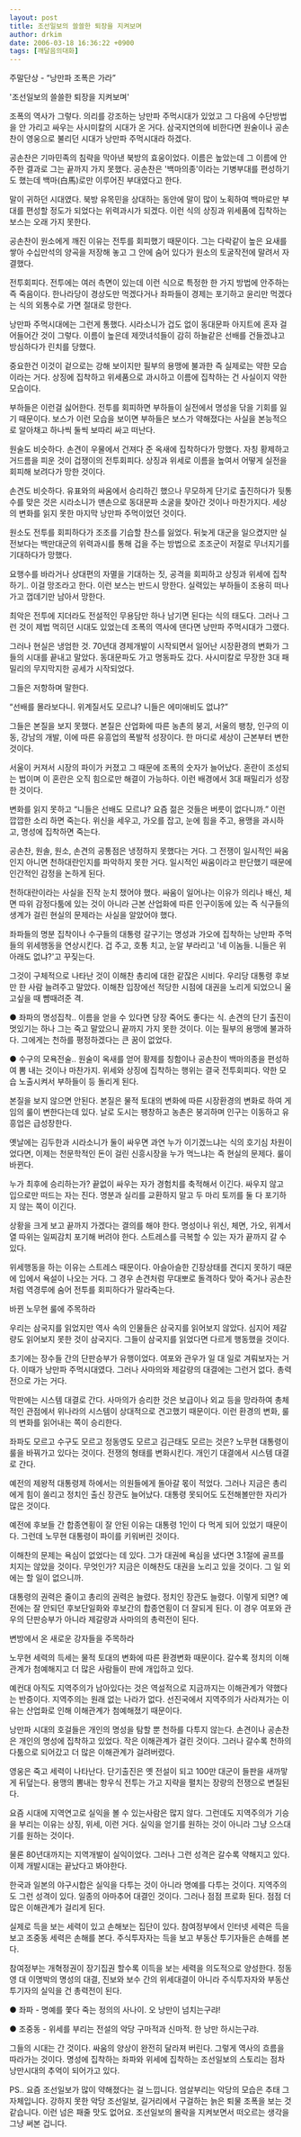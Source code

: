 ```yaml
---
layout: post
title: 조선일보의 쓸쓸한 퇴장을 지켜보며
author: drkim
date: 2006-03-18 16:36:22 +0900
tags: [깨달음의대화]
---
```

주말단상 - “낭만파 조폭은 가라”
  
'조선일보의 쓸쓸한 퇴장을 지켜보며'
  

  
조폭의 역사가 그렇다. 의리를 강조하는 낭만파 주먹시대가 있었고 그 다음에 수단방법을 안 가리고 싸우는 사시미칼의 시대가 온 거다. 삼국지연의에 비한다면 원술이나 공손찬이 영웅으로 불리던 시대가 낭만파 주먹시대라 하겠다. 
  

  
공손찬은 기마민족의 침략을 막아낸 북방의 효웅이었다. 이름은 높았는데 그 이름에 안주한 결과로 그는 끝까지 가지 못했다. 공손찬은 '백마의종'이라는 기병부대를 편성하기도 했는데 백마(白馬)로만 이루어진 부대였다고 한다. 
  

  
말이 귀하던 시대였다. 북방 유목민을 상대하는 동안에 말이 많이 노획하여 백마로만 부대를 편성할 정도가 되었다는 위력과시가 되겠다. 이런 식의 상징과 위세품에 집착하는 보스는 오래 가지 못한다. 
  

  
공손찬이 원소에게 깨진 이유는 전투를 회피했기 때문이다. 그는 다락같이 높은 요새를 쌓아 수십만석의 양곡을 저장해 놓고 그 안에 숨어 있다가 원소의 토굴작전에 말려서 자결했다. 
  

  
전투회피다. 전투에는 여러 측면이 있는데 이런 식으로 특정한 한 가지 방법에 안주하는 즉 죽음이다. 한나라당이 경상도만 먹겠다거나 좌파들이 경제는 포기하고 윤리만 먹겠다는 식의 외통수로 가면 절대로 망한다. 
  

  
낭만파 주먹시대에는 그런게 통했다. 시라소니가 겁도 없이 동대문파 아지트에 혼자 걸어들어간 것이 그렇다. 이름이 높은데 제깟녀석들이 감히 하늘같은 선배를 건들겠냐고 방심하다가 린치를 당했다. 
  

  
중요한건 이것이 겉으로는 강해 보이지만 필부의 용맹에 불과한 즉 실제로는 약한 모습이라는 거다. 상징에 집착하고 위세품으로 과시하고 이름에 집착하는 건 사실이지 약한 모습이다. 
  

  
부하들은 이런걸 싫어한다. 전투를 회피하면 부하들이 실전에서 명성을 닦을 기회를 잃기 때문이다. 보스가 이런 모습을 보이면 부하들은 보스가 약해졌다는 사실을 본능적으로 알아채고 하나씩 둘씩 보따리 싸고 떠난다. 
  

  
원술도 비슷하다. 손견이 우물에서 건져다 준 옥새에 집착하다가 망했다. 자칭 황제하고 거드름을 피운 것이 겁쟁이의 전투회피다. 상징과 위세로 이름을 높여서 어떻게 실전을 회피해 보려다가 망한 것이다. 
  

  
손견도 비슷하다. 유표와의 싸움에서 승리하긴 했으나 무모하게 단기로 출진하다가 뒷통수를 맞은 것은 시라소니가 맨손으로 동대문파 소굴을 찾아간 것이나 마찬가지다. 세상의 변화를 읽지 못한 마지막 낭만파 주먹이었던 것이다. 
  

  
원소도 전투를 회피하다가 조조를 기습할 찬스를 잃었다. 뒤늦게 대군을 일으켰지만 실전보다는 백만대군의 위력과시를 통해 겁을 주는 방법으로 조조군이 저절로 무너지기를 기대하다가 망했다. 
  

  
요행수를 바라거나 상대편의 자멸을 기대하는 짓, 공격을 회피하고 상징과 위세에 집착하기.. 이걸 망조라고 한다. 이런 보스는 반드시 망한다. 실력있는 부하들이 조용히 떠나가고 껍데기만 남아서 망한다. 
  

  
최악은 전투에 지더라도 전설적인 무용담만 하나 남기면 된다는 식의 태도다. 그러나 그런 것이 제법 먹히던 시대도 있었는데 조폭의 역사에 댄다면 낭만파 주먹시대가 그랬다. 
  

  
그러나 현실은 냉엄한 것. 70년대 경제개발이 시작되면서 일어난 시장환경의 변화가 그들의 시대를 끝내고 말았다. 동대문파도 가고 명동파도 갔다. 사시미칼로 무장한 3대 패밀리의 무지막지한 공세가 시작되었다. 
  

  
그들은 저항하며 말한다.
  

  
“선배를 몰라보다니. 위계질서도 모르냐? 니들은 에미애비도 없냐?”
  

  
그들은 본질을 보지 못했다. 본질은 산업화에 따른 농촌의 붕괴, 서울의 팽창, 인구의 이동, 강남의 개발, 이에 따른 유흥업의 폭발적 성장이다. 한 마디로 세상이 근본부터 변한 것이다. 
  

  
서울이 커져서 시장의 파이가 커졌고 그 때문에 조폭의 숫자가 늘어났다. 혼란이 조성되는 법이며 이 혼란은 오직 힘으로만 해결이 가능하다. 이런 배경에서 3대 패밀리가 성장한 것이다.
  

  
변화를 읽지 못하고 “니들은 선배도 모르냐? 요즘 젊은 것들은 버릇이 없다니까.” 이런 깝깝한 소리 하면 죽는다. 위신을 세우고, 가오를 잡고, 눈에 힘을 주고, 용맹을 과시하고, 명성에 집착하면 죽는다.
  

  
공손찬, 원솔, 원소, 손견의 공통점은 냉정하지 못했다는 거다. 그 전쟁이 일시적인 싸움인지 아니면 천하대란인지를 파악하지 못한 거다. 일시적인 싸움이라고 판단했기 때문에 인간적인 감정을 논하게 된다.
  

  
천하대란이라는 사실을 진작 눈치 챘어야 했다. 싸움이 일어나는 이유가 의리나 배신, 체면 따위 감정다툼에 있는 것이 아니라 근본 산업화에 따른 인구이동에 있는 즉 식구들의 생계가 걸린 현실의 문제라는 사실을 알았어야 했다. 
  

  
좌파들의 명분 집착이나 수구들의 대통령 갈구기는 명성과 가오에 집착하는 낭만파 주먹들의 위세행동을 연상시킨다. 겁 주고, 호통 치고, 눈알 부라리고 '네 이놈들. 니들은 위아래도 없냐?'고 꾸짖는다. 
  

  
그것이 구체적으로 나타난 것이 이해찬 총리에 대한 같잖은 시비다. 우리당 대통령 후보만 한 사람 늘려주고 말았다. 이해찬 입장에선 적당한 시점에 대권을 노리게 되었으니 울고싶을 때 뺨때려준 격. 
  

  
● 좌파의 명성집착.. 이름을 얻을 수 있다면 당장 죽어도 좋다는 식. 손견의 단기 출진이 멋있기는 하나 그는 죽고 말았으니 끝까지 가지 못한 것이다. 이는 필부의 용맹에 불과하다. 그에게는 천하를 평정하겠다는 큰 꿈이 없었다.
  

  
● 수구의 모욕전술.. 원술이 옥새를 얻어 황제를 칭함이나 공손찬이 백마의종을 편성하여 뽐 내는 것이나 마찬가지. 위세와 상징에 집착하는 행위는 결국 전투회피다. 약한 모습 노출시켜서 부하들이 등 돌리게 된다.
  

  
본질을 보지 않으면 안된다. 본질은 물적 토대의 변화에 따른 시장환경의 변화로 하여 게임의 룰이 변한다는데 있다. 날로 도시는 팽창하고 농촌은 붕괴하며 인구는 이동하고 유흥업은 급성장한다. 
  

  
옛날에는 김두한과 시라소니가 둘이 싸우면 과연 누가 이기겠느냐는 식의 호기심 차원이었다면, 이제는 천문학적인 돈이 걸린 신흥시장을 누가 먹느냐는 즉 현실의 문제다. 룰이 바뀐다.
  

  
누가 최후에 승리하는가? 끝없이 싸우는 자가 경험치를 축적해서 이긴다. 싸우지 않고 입으로만 떠드는 자는 진다. 명분과 실리를 교환하지 말고 두 마리 토끼를 둘 다 포기하지 않는 쪽이 이긴다. 
  

  
상황을 크게 보고 끝까지 가겠다는 결의를 해야 한다. 명성이나 위신, 체면, 가오, 위계서열 따위는 일찌감치 포기해 버려야 한다. 스트레스를 극복할 수 있는 자가 끝까지 갈 수 있다. 
  

  
위세행동을 하는 이유는 스트레스 때문이다. 아슬아슬한 긴장상태를 견디지 못하기 때문에 입에서 욕설이 나오는 거다. 그 경우 손견처럼 무대뽀로 돌격하다 맞아 죽거나 공손찬 처럼 역경루에 숨어 전투를 회피하다가 말라죽는다. 
  

  

  
바뀐 노무현 룰에 주목하라
  

  
우리는 삼국지를 읽었지만 역사 속의 인물들은 삼국지를 읽어보지 않았다. 심지어 제갈량도 읽어보지 못한 것이 삼국지다. 그들이 삼국지를 읽었다면 다르게 행동했을 것이다. 
  

  
초기에는 장수들 간의 단판승부가 유행이었다. 여포와 관우가 일 대 일로 겨뤄보자는 거다. 이때가 낭만파 주먹시대였다. 그러나 사마의와 제갈량의 대결에는 그런거 없다. 총력전으로 가는 거다. 
  

  
막판에는 시스템 대결로 간다. 사마의가 승리한 것은 보급이나 외교 등을 망라하여 총체적인 관점에서 위나라의 시스템이 상대적으로 견고했기 때문이다. 이런 환경의 변화, 룰의 변화를 읽어내는 쪽이 승리한다. 
  

  
좌파도 모르고 수구도 모르고 정동영도 모르고 김근태도 모르는 것은? 노무현 대통령이 룰을 바꿔가고 있다는 것이다. 전쟁의 형태를 변화시킨다. 개인기 대결에서 시스템 대결로 간다. 
  

  
예전의 제왕적 대통령제 하에서는 의원들에게 돌아갈 몫이 적었다. 그러나 지금은 총리에게 힘이 쏠리고 정치인 출신 장관도 늘어났다. 대통령 못되어도 도전해볼만한 자리가 많은 것이다. 
  

  
예전에 후보들 간 합종연횡이 잘 안된 이유는 대통령 1인이 다 먹게 되어 있었기 때문이다. 그런데 노무현 대통령이 파이를 키워버린 것이다. 
  

  
이해찬의 문제는 욕심이 없었다는 데 있다. 그가 대권에 욕심을 냈다면 3.1절에 골프를 치지는 않았을 것이다. 무엇인가? 지금은 이해찬도 대권을 노리고 있을 것이다. 그 일 외에는 할 일이 없으니까.
  

  
대통령의 권력은 줄이고 총리의 권력은 늘렸다. 정치인 장관도 늘렸다. 이렇게 되면? 예전에는 잘 안되던 후보단일화와 후보간의 합종연횡이 더 잘되게 된다. 이 경우 여포와 관우의 단판승부가 아니라 제갈량과 사마의의 총력전이 된다. 
  

  

  
변방에서 온 새로운 강자들을 주목하라
  

  
노무현 세력의 득세는 물적 토대의 변화에 따른 환경변화 때문이다. 갈수록 정치의 이해관계가 첨예해지고 더 많은 사람들이 판에 개입하고 있다. 
  

  
예컨대 아직도 지역주의가 남아있다는 것은 역설적으로 지금까지는 이해관계가 약했다는 반증이다. 지역주의는 원래 없는 나라가 없다. 선진국에서 지역주의가 사라져가는 이유는 산업화로 인해 이해관계가 첨예해졌기 때문이다. 
  

  
낭만파 시대의 호걸들은 개인의 명성을 탐할 뿐 천하를 다투지 않는다. 손견이나 공손찬은 개인의 명성에 집착하고 있었다. 작은 이해관계가 걸린 것이다. 그러나 갈수록 천하의 다툼으로 되어갔고 더 많은 이해관계가 걸려버렸다. 
  

  
영웅은 죽고 세력이 나타난다. 단기출진은 옛 전설이 되고 100만 대군이 들판을 새까맣게 뒤덮는다. 용맹의 뽐내는 항우식 전투는 가고 지략을 펼치는 장량의 전쟁으로 변질된다. 
  

  
요즘 시대에 지역연고로 실익을 볼 수 있는사람은 많지 않다. 그런데도 지역주의가 기승을 부리는 이유는 상징, 위세, 이런 거다. 실익을 얻기를 원하는 것이 아니라 그냥 으스대기를 원하는 것이다.
  

  
물론 80년대까지는 지역개발이 실익이었다. 그러나 그런 성격은 갈수록 약해지고 있다. 이제 개발시대는 끝났다고 봐야한다.
  

  
한국과 일본의 야구시합은 실익을 다투는 것이 아니라 명예를 다투는 것이다. 지역주의도 그런 성격이 있다. 일종의 아마추어 대결인 것이다. 그러나 점점 프로화 된다. 점점 더 많은 이해관계가 걸리게 된다. 
  

  
실제로 득을 보는 세력이 있고 손해보는 집단이 있다. 참여정부에서 인터넷 세력은 득을 보고 조중동 세력은 손해를 본다. 주식투자자는 득을 보고 부동산 투기자들은 손해를 본다. 
  

  
참여정부는 개혁정권이 장기집권 할수록 이득을 보는 세력을 의도적으로 양성한다. 정동영 대 이명박의 명성의 대결, 진보와 보수 간의 위세대결이 아니라 주식투자자와 부동산투기자의 실익을 건 총력전이 된다. 
  

  
● 좌파 - 명예를 쫓다 죽는 정의의 사나이. 오 낭만이 넘치는구랴!
  
● 조중동 - 위세를 부리는 전설의 악당 구마적과 신마적. 한 낭만 하시는구랴. 
  

  
그들의 시대는 간 것이다. 싸움의 양상이 완전히 달라져 버린다. 그렇게 역사의 흐름을 따라가는 것이다. 명성에 집착하는 좌파와 위세에 집착하는 조선일보의 스토리는 점차 낭만시대의 추억이 되어가고 있다.
   

  
PS.. 요즘 조선일보가 많이 약해졌다는 걸 느낍니다. 엄살부리는 악당의 모습은 추태 그 자체입니다. 강하지 못한 악당 조선일보, 길거리에서 구걸하는 늙은 퇴물 조폭을 보는 것 같습니다. 이런 넘은 패줄 맛도 없어요. 조선일보의 몰락을 지켜보면서 떠오르는 생각을 그냥 써본 겁니다.